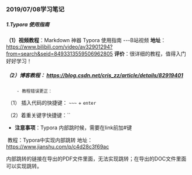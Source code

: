 

### 2019/07/08学习笔记

##### 1.Typora 使用指南

**（1）视频教程**：Markdown 神器 Typora 使用指南 ---B站视频   **地址**：https://www.bilibili.com/video/av32901294?from=search&seid=8493313559506962805   **评价**：很详细的教程，值得入门好好学习！

##### （2）博客教程： https://blog.csdn.net/cris_zz/article/details/82919401

 		- 教程错误更正：

​         （1） 插入代码的快捷键：  `~~~` + `enter`

​         （2）着重关键字快捷键：``

- **注意事项**：Typora 内部跳时候，需要在link前加#键

​          教程：Typora中实现内部跳转  地址：https://www.jianshu.com/p/c4d28c3f69ac

​          内部跳转的链接在导出的PDF文件里面，无法实现跳转；在导出的DOC文件里面可以实现跳转。























